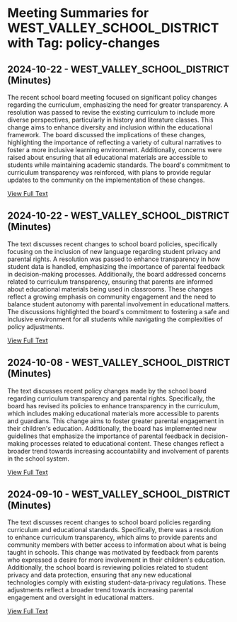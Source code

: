 # Meeting Summaries for WEST_VALLEY_SCHOOL_DISTRICT with Tag: policy-changes

## 2024-10-22 - WEST_VALLEY_SCHOOL_DISTRICT (Minutes)

The recent school board meeting focused on significant policy changes regarding the curriculum, emphasizing the need for greater transparency. A resolution was passed to revise the existing curriculum to include more diverse perspectives, particularly in history and literature classes. This change aims to enhance diversity and inclusion within the educational framework. The board discussed the implications of these changes, highlighting the importance of reflecting a variety of cultural narratives to foster a more inclusive learning environment. Additionally, concerns were raised about ensuring that all educational materials are accessible to students while maintaining academic standards. The board's commitment to curriculum transparency was reinforced, with plans to provide regular updates to the community on the implementation of these changes.

[View Full Text](https://raw.githubusercontent.com/VoronoiPerspectives/WashingtonStateSchoolBoardExplorer/refs/heads/main/data/countries/usa/states/wa/counties/yakima/school_boards/west_valley_school_district/2024/processed/2024-10-22-studysessionsigned-minutes.txt)

## 2024-10-22 - WEST_VALLEY_SCHOOL_DISTRICT (Minutes)

The text discusses recent changes to school board policies, specifically focusing on the inclusion of new language regarding student privacy and parental rights. A resolution was passed to enhance transparency in how student data is handled, emphasizing the importance of parental feedback in decision-making processes. Additionally, the board addressed concerns related to curriculum transparency, ensuring that parents are informed about educational materials being used in classrooms. These changes reflect a growing emphasis on community engagement and the need to balance student autonomy with parental involvement in educational matters. The discussions highlighted the board's commitment to fostering a safe and inclusive environment for all students while navigating the complexities of policy adjustments.

[View Full Text](https://raw.githubusercontent.com/VoronoiPerspectives/WashingtonStateSchoolBoardExplorer/refs/heads/main/data/countries/usa/states/wa/counties/yakima/school_boards/west_valley_school_district/2024/processed/2024-10-22-boardmeetingsigned-minutes.txt)

## 2024-10-08 - WEST_VALLEY_SCHOOL_DISTRICT (Minutes)

The text discusses recent policy changes made by the school board regarding curriculum transparency and parental rights. Specifically, the board has revised its policies to enhance transparency in the curriculum, which includes making educational materials more accessible to parents and guardians. This change aims to foster greater parental engagement in their children's education. Additionally, the board has implemented new guidelines that emphasize the importance of parental feedback in decision-making processes related to educational content. These changes reflect a broader trend towards increasing accountability and involvement of parents in the school system.

[View Full Text](https://raw.githubusercontent.com/VoronoiPerspectives/WashingtonStateSchoolBoardExplorer/refs/heads/main/data/countries/usa/states/wa/counties/yakima/school_boards/west_valley_school_district/2024/processed/2024-10-08-boardmeetingsigned-minutes.txt)

## 2024-09-10 - WEST_VALLEY_SCHOOL_DISTRICT (Minutes)

The text discusses recent changes to school board policies regarding curriculum and educational standards. Specifically, there was a resolution to enhance curriculum transparency, which aims to provide parents and community members with better access to information about what is being taught in schools. This change was motivated by feedback from parents who expressed a desire for more involvement in their children's education. Additionally, the school board is reviewing policies related to student privacy and data protection, ensuring that any new educational technologies comply with existing student-data-privacy regulations. These adjustments reflect a broader trend towards increasing parental engagement and oversight in educational matters.

[View Full Text](https://raw.githubusercontent.com/VoronoiPerspectives/WashingtonStateSchoolBoardExplorer/refs/heads/main/data/countries/usa/states/wa/counties/yakima/school_boards/west_valley_school_district/2024/processed/2024-09-10-boardmeetingsigned-minutes.txt)

